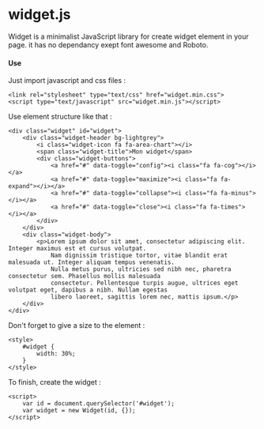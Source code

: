 # widget.js


Widget is a minimalist JavaScript library for create widget element in your page.
it has no dependancy exept font awesome and Roboto.

#### Use

Just import javascript and css files :


    <link rel="stylesheet" type="text/css" href="widget.min.css">
    <script type="text/javascript" src="widget.min.js"></script>

Use element structure like that :


    <div class="widget" id="widget">
        <div class="widget-header bg-lightgrey">
            <i class="widget-icon fa fa-area-chart"></i>
            <span class="widget-title">Mon widget</span>
            <div class="widget-buttons">
                <a href="#" data-toggle="config"><i class="fa fa-cog"></i></a>
                <a href="#" data-toggle="maximize"><i class="fa fa-expand"></i></a>
                <a href="#" data-toggle="collapse"><i class="fa fa-minus"></i></a>
                <a href="#" data-toggle="close"><i class="fa fa-times"></i></a>
            </div>
        </div>
        <div class="widget-body">
            <p>Lorem ipsum dolor sit amet, consectetur adipiscing elit. Integer maximus est et cursus volutpat.
                Nam dignissim tristique tortor, vitae blandit erat malesuada ut. Integer aliquam tempus venenatis.
                Nulla metus purus, ultricies sed nibh nec, pharetra consectetur sem. Phasellus mollis malesuada
                consectetur. Pellentesque turpis augue, ultrices eget volutpat eget, dapibus a nibh. Nullam egestas
                libero laoreet, sagittis lorem nec, mattis ipsum.</p>
        </div>
    </div>

Don't forget to give a size to the element :


    <style>
        #widget {
            width: 30%;
        }
    </style>

To finish, create the widget :


    <script>
        var id = document.querySelector('#widget');
        var widget = new Widget(id, {});
    </script>